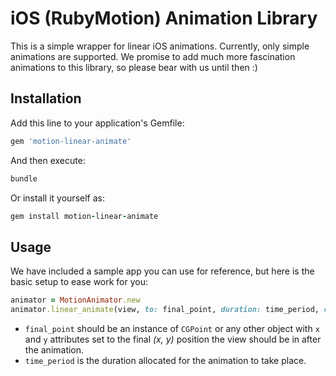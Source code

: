 iOS (RubyMotion) Animation Library
============================

This is a simple wrapper for linear iOS animations. Currently, only simple animations are supported. We promise to add much more fascination animations to this library, so please bear with us until then :)

## Installation

Add this line to your application's Gemfile:
```ruby
gem 'motion-linear-animate'
```

And then execute:
```ruby
bundle
```

Or install it yourself as:
```ruby
gem install motion-linear-animate
```

## Usage
We have included a sample app you can use for reference, but here is the basic setup to ease work for you:
```ruby
animator = MotionAnimator.new
animator.linear_animate(view, to: final_point, duration: time_period, completion: completion_block)
```

* ```final_point``` should be an instance of ```CGPoint``` or any other object with ```x``` and ```y``` attributes set to the final *(x, y)* position the view should be in after the animation.
* ```time_period``` is the duration allocated for the animation to take place.